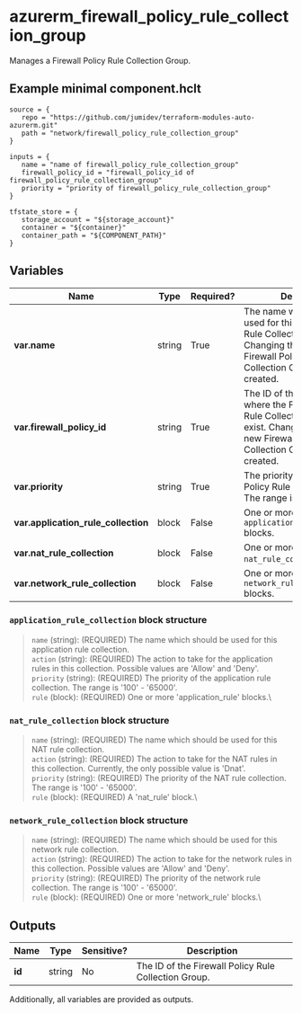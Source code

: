 # azurerm_firewall_policy_rule_collection_group

Manages a Firewall Policy Rule Collection Group.

## Example minimal component.hclt

```hcl
source = {
   repo = "https://github.com/jumidev/terraform-modules-auto-azurerm.git" 
   path = "network/firewall_policy_rule_collection_group" 
}

inputs = {
   name = "name of firewall_policy_rule_collection_group" 
   firewall_policy_id = "firewall_policy_id of firewall_policy_rule_collection_group" 
   priority = "priority of firewall_policy_rule_collection_group" 
}

tfstate_store = {
   storage_account = "${storage_account}" 
   container = "${container}" 
   container_path = "${COMPONENT_PATH}" 
}

```

## Variables

| Name | Type | Required? |  Description |
| ---- | ---- | --------- |  ----------- |
| **var.name** | string | True | The name which should be used for this Firewall Policy Rule Collection Group. Changing this forces a new Firewall Policy Rule Collection Group to be created. | 
| **var.firewall_policy_id** | string | True | The ID of the Firewall Policy where the Firewall Policy Rule Collection Group should exist. Changing this forces a new Firewall Policy Rule Collection Group to be created. | 
| **var.priority** | string | True | The priority of the Firewall Policy Rule Collection Group. The range is 100-65000. | 
| **var.application_rule_collection** | block | False | One or more `application_rule_collection` blocks. | 
| **var.nat_rule_collection** | block | False | One or more `nat_rule_collection` blocks. | 
| **var.network_rule_collection** | block | False | One or more `network_rule_collection` blocks. | 

### `application_rule_collection` block structure

> `name` (string): (REQUIRED) The name which should be used for this application rule collection.\
> `action` (string): (REQUIRED) The action to take for the application rules in this collection. Possible values are 'Allow' and 'Deny'.\
> `priority` (string): (REQUIRED) The priority of the application rule collection. The range is '100' - '65000'.\
> `rule` (block): (REQUIRED) One or more 'application_rule' blocks.\

### `nat_rule_collection` block structure

> `name` (string): (REQUIRED) The name which should be used for this NAT rule collection.\
> `action` (string): (REQUIRED) The action to take for the NAT rules in this collection. Currently, the only possible value is 'Dnat'.\
> `priority` (string): (REQUIRED) The priority of the NAT rule collection. The range is '100' - '65000'.\
> `rule` (block): (REQUIRED) A 'nat_rule' block.\

### `network_rule_collection` block structure

> `name` (string): (REQUIRED) The name which should be used for this network rule collection.\
> `action` (string): (REQUIRED) The action to take for the network rules in this collection. Possible values are 'Allow' and 'Deny'.\
> `priority` (string): (REQUIRED) The priority of the network rule collection. The range is '100' - '65000'.\
> `rule` (block): (REQUIRED) One or more 'network_rule' blocks.\



## Outputs

| Name | Type | Sensitive? | Description |
| ---- | ---- | --------- | --------- |
| **id** | string | No  | The ID of the Firewall Policy Rule Collection Group. | 

Additionally, all variables are provided as outputs.
